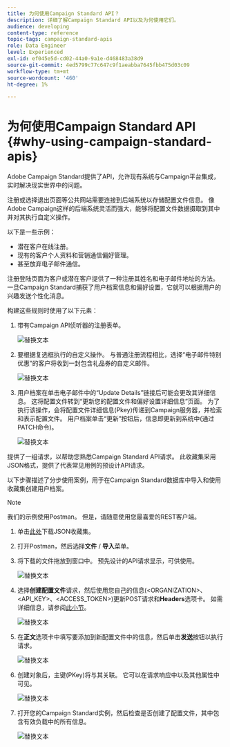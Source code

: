 ```yaml
---
title: 为何使用Campaign Standard API？
description: 详细了解Campaign Standard API以及为何使用它们。
audience: developing
content-type: reference
topic-tags: campaign-standard-apis
role: Data Engineer
level: Experienced
exl-id: ef045e5d-cd02-44a0-9a1e-d468483a38d9
source-git-commit: 4ed5799c77c647c9f1aeabba7645fbb475d03c09
workflow-type: tm+mt
source-wordcount: '460'
ht-degree: 1%

---
```


# 为何使用Campaign Standard API {#why-using-campaign-standard-apis}

Adobe Campaign Standard提供了API，允许现有系统与Campaign平台集成，实时解决现实世界中的问题。

注册或选择退出页面等公共网站需要连接到后端系统以存储配置文件信息。 像Adobe Campaign这样的后端系统灵活而强大，能够将配置文件数据摄取到其中并对其执行自定义操作。

以下是一些示例：

* 潜在客户在线注册。
* 现有的客户个人资料和营销通信偏好管理。
  <!--* Event based transactional communication triggering – order confirmation, booking Itinerary, password reset, etc.-->
* 甚至放弃电子邮件通信。

注册登陆页面为客户或潜在客户提供了一种注册其姓名和电子邮件地址的方法。 一旦Campaign Standard捕获了用户档案信息和偏好设置，它就可以根据用户的兴趣发送个性化消息。

构建这些规则时使用了以下元素：

1. 带有Campaign API侦听器的注册表单。

   ![替换文本](assets/apis_uc1.png)

1. 要根据复选框执行的自定义操作。 与普通注册流程相比，选择“电子邮件特别优惠”的客户将收到一封包含礼品券的自定义邮件。

   ![替换文本](assets/apis_uc2.png)

1. 用户档案在单击电子邮件中的“Update Details”链接后可能会更改其详细信息。 这将配置文件转到“更新您的配置文件和偏好设置详细信息”页面。 为了执行该操作，会将配置文件详细信息(Pkey)传递到Campaign服务器，并检索和表示配置文件。 用户档案单击“更新”按钮后，信息即更新到系统中(通过PATCH命令)。

   ![替换文本](assets/apis_uc3.png)

提供了一组请求，以帮助您熟悉Campaign Standard API请求。 此收藏集采用JSON格式，提供了代表常见用例的预设计API请求。

以下步骤描述了分步使用案例，用于在Campaign Standard数据库中导入和使用收藏集创建用户档案。

>[!NOTE]
>
>我们的示例使用Postman。 但是，请随意使用您最喜爱的REST客户端。

1. 单击[此处](https://helpx.adobe.com/content/dam/help/en/campaign/kb/working-with-acs-api/_jcr_content/main-pars/download_section/download-1/KB_postman_collection.json.zip)下载JSON收藏集。

1. 打开Postman，然后选择&#x200B;**文件** / **导入**&#x200B;菜单。

1. 将下载的文件拖放到窗口中。 预先设计的API请求显示，可供使用。

   ![替换文本](assets/postman_collection.png)

1. 选择&#x200B;**创建配置文件**&#x200B;请求，然后使用您自己的信息(&lt;ORGANIZATION>、&lt;API_KEY>、&lt;ACCESS_TOKEN>)更新POST请求和&#x200B;**Headers**&#x200B;选项卡。 如需详细信息，请参阅[此小节](setting-up-api-access.md)。

   ![替换文本](assets/postman_uc1.png)

1. 在&#x200B;**正文**&#x200B;选项卡中填写要添加到新配置文件中的信息，然后单击&#x200B;**发送**&#x200B;按钮以执行请求。

   ![替换文本](assets/postman_uc2.png)

1. 创建对象后，主键(PKey)将与其关联。 它可以在请求响应中以及其他属性中可见。

   ![替换文本](assets/postman_uc3.png)

1. 打开您的Campaign Standard实例，然后检查是否创建了配置文件，其中包含有效负载中的所有信息。

   ![替换文本](assets/postman_uc4.png)
